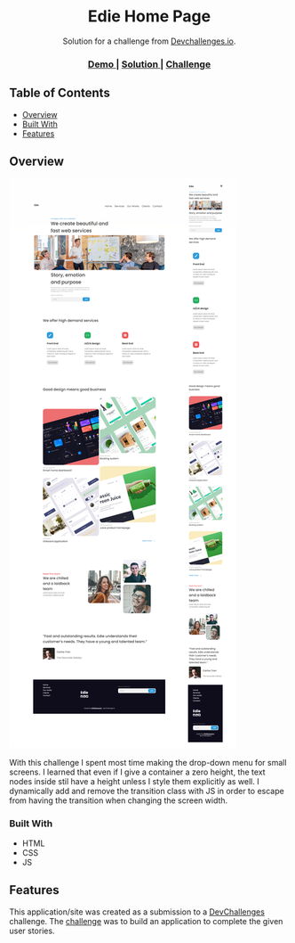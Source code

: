 <!-- Please update value in the {}  -->

<h1 align="center">Edie Home Page</h1>

<div align="center">
   Solution for a challenge from  <a href="http://devchallenges.io" target="_blank">Devchallenges.io</a>.
</div>

<div align="center">
  <h3>
    <a href="https://kirilkaloyanov.github.io/DevChallenges/responsive/07edie-homepage/index.html">
      Demo
    </a>
    <span> | </span>
    <a href="https://github.com/KirilKaloyanov/DevChallenges/tree/main/responsive/07edie-homepage">
      Solution
    </a>
    <span> | </span>
    <a href="https://devchallenges.io/challenges/xobQBuf8zWWmiYMIAZe0">
      Challenge
    </a>
  </h3>
</div>

<!-- TABLE OF CONTENTS -->

## Table of Contents

- [Overview](#overview)
- [Built With](#built-with)
- [Features](#features)



<!-- OVERVIEW -->

## Overview

![screenshot](https://raw.githubusercontent.com/KirilKaloyanov/DevChallenges/main/responsive/07edie-homepage/screenshot.png)

With this challenge I spent most time making the drop-down menu for small screens. I learned that even if I give a container a zero height, the text nodes inside stil have a height unless I style them explicitly as well. I dynamically add and remove the transition class with JS in order to escape from having the transition when changing the screen width. 

### Built With

<!-- This section should list any major frameworks that you built your project using. Here are a few examples.-->

- HTML
- CSS 
- JS

## Features

<!-- List the features of your application or follow the template. Don't share the figma file here :) -->

This application/site was created as a submission to a [DevChallenges](https://devchallenges.io/challenges) challenge. The [challenge](https://devchallenges.io/challenges/xobQBuf8zWWmiYMIAZe0) was to build an application to complete the given user stories.

